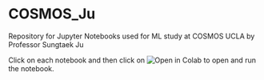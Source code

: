 # COSMOS_Ju

Repository for Jupyter Notebooks used for ML study at COSMOS UCLA by Professor Sungtaek Ju

Click on each notebook and then click on ![Open in Colab](https://colab.research.google.com/assets/colab-badge.svg) to open and run the notebook.
